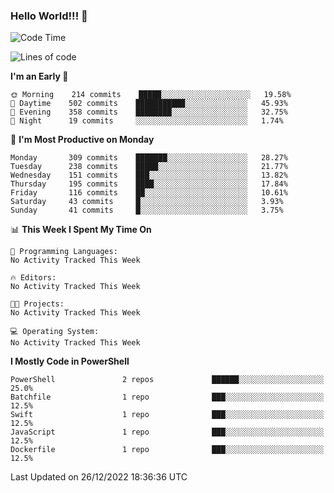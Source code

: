 ### Hello World!!! 👋

<!--
**kekotek/kekotek** is a ✨ _special_ ✨ repository because its `README.md` (this file) appears on your GitHub profile.

Here are some ideas to get you started:

- 🔭 I’m currently working on ...
- 🌱 I’m currently learning ...
- 👯 I’m looking to collaborate on ...
- 🤔 I’m looking for help with ...
- 💬 Ask me about ...
- 📫 How to reach me: ...
- 😄 Pronouns: ...
- ⚡ Fun fact: ...
-->

<!--START_SECTION:waka-->
![Code Time](http://img.shields.io/badge/Code%20Time-361%20hrs%2013%20mins-blue)

![Lines of code](https://img.shields.io/badge/From%20Hello%20World%20I%27ve%20Written-20%20Thousand%20lines%20of%20code-blue)

**I'm an Early 🐤** 

```text
🌞 Morning    214 commits    █████░░░░░░░░░░░░░░░░░░░░   19.58% 
🌆 Daytime    502 commits    ███████████░░░░░░░░░░░░░░   45.93% 
🌃 Evening    358 commits    ████████░░░░░░░░░░░░░░░░░   32.75% 
🌙 Night      19 commits     ░░░░░░░░░░░░░░░░░░░░░░░░░   1.74%

```
📅 **I'm Most Productive on Monday** 

```text
Monday       309 commits    ███████░░░░░░░░░░░░░░░░░░   28.27% 
Tuesday      238 commits    █████░░░░░░░░░░░░░░░░░░░░   21.77% 
Wednesday    151 commits    ███░░░░░░░░░░░░░░░░░░░░░░   13.82% 
Thursday     195 commits    ████░░░░░░░░░░░░░░░░░░░░░   17.84% 
Friday       116 commits    ██░░░░░░░░░░░░░░░░░░░░░░░   10.61% 
Saturday     43 commits     █░░░░░░░░░░░░░░░░░░░░░░░░   3.93% 
Sunday       41 commits     █░░░░░░░░░░░░░░░░░░░░░░░░   3.75%

```


📊 **This Week I Spent My Time On** 

```text
💬 Programming Languages: 
No Activity Tracked This Week

🔥 Editors: 
No Activity Tracked This Week

🐱‍💻 Projects: 
No Activity Tracked This Week

💻 Operating System: 
No Activity Tracked This Week

```

**I Mostly Code in PowerShell** 

```text
PowerShell               2 repos             ██████░░░░░░░░░░░░░░░░░░░   25.0% 
Batchfile                1 repo              ███░░░░░░░░░░░░░░░░░░░░░░   12.5% 
Swift                    1 repo              ███░░░░░░░░░░░░░░░░░░░░░░   12.5% 
JavaScript               1 repo              ███░░░░░░░░░░░░░░░░░░░░░░   12.5% 
Dockerfile               1 repo              ███░░░░░░░░░░░░░░░░░░░░░░   12.5%

```



 Last Updated on 26/12/2022 18:36:36 UTC
<!--END_SECTION:waka-->
